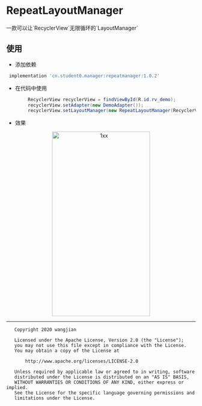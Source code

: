 # RepeatLayoutManager

</div>
一款可以让`RecyclerView`无限循环的`LayoutManager`

## 使用

* 添加依赖

```gradle
 implementation 'cn.student0.manager:repeatmanager:1.0.2'
```

* 在代码中使用 
```java
        RecyclerView recyclerView = findViewById(R.id.rv_demo);
        recyclerView.setAdapter(new DemoAdapter());
        recyclerView.setLayoutManager(new RepeatLayoutManager(RecyclerView.VERTICAL));
```

* 效果
<div  align="center">
<img src="./readme/h_layoutmanager.gif" width = "260" height = "490" alt="1xx"/>
</div>

<hr/>

```
   Copyright 2020 wangjian

   Licensed under the Apache License, Version 2.0 (the "License");
   you may not use this file except in compliance with the License.
   You may obtain a copy of the License at

       http://www.apache.org/licenses/LICENSE-2.0

   Unless required by applicable law or agreed to in writing, software
   distributed under the License is distributed on an "AS IS" BASIS,
   WITHOUT WARRANTIES OR CONDITIONS OF ANY KIND, either express or implied.
   See the License for the specific language governing permissions and
   limitations under the License.
```
